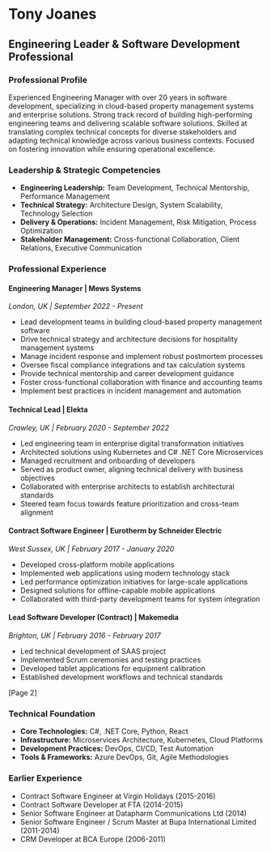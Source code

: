 # Tony Joanes
## Engineering Leader & Software Development Professional

### Professional Profile
Experienced Engineering Manager with over 20 years in software development, specializing in cloud-based property management systems and enterprise solutions. Strong track record of building high-performing engineering teams and delivering scalable software solutions. Skilled at translating complex technical concepts for diverse stakeholders and adapting technical knowledge across various business contexts. Focused on fostering innovation while ensuring operational excellence.

### Leadership & Strategic Competencies
- **Engineering Leadership:** Team Development, Technical Mentorship, Performance Management
- **Technical Strategy:** Architecture Design, System Scalability, Technology Selection
- **Delivery & Operations:** Incident Management, Risk Mitigation, Process Optimization
- **Stakeholder Management:** Cross-functional Collaboration, Client Relations, Executive Communication

### Professional Experience

#### Engineering Manager | Mews Systems
*London, UK | September 2022 - Present*
- Lead development teams in building cloud-based property management software
- Drive technical strategy and architecture decisions for hospitality management systems
- Manage incident response and implement robust postmortem processes
- Oversee fiscal compliance integrations and tax calculation systems
- Provide technical mentorship and career development guidance
- Foster cross-functional collaboration with finance and accounting teams
- Implement best practices in incident management and automation

#### Technical Lead | Elekta
*Crawley, UK | February 2020 - September 2022*
- Led engineering team in enterprise digital transformation initiatives
- Architected solutions using Kubernetes and C# .NET Core Microservices
- Managed recruitment and onboarding of developers
- Served as product owner, aligning technical delivery with business objectives
- Collaborated with enterprise architects to establish architectural standards
- Steered team focus towards feature prioritization and cross-team alignment

#### Contract Software Engineer | Eurotherm by Schneider Electric
*West Sussex, UK | February 2017 - January 2020*
- Developed cross-platform mobile applications
- Implemented web applications using modern technology stack
- Led performance optimization initiatives for large-scale applications
- Designed solutions for offline-capable mobile applications
- Collaborated with third-party development teams for system integration

#### Lead Software Developer (Contract) | Makemedia
*Brighton, UK | February 2016 - February 2017*
- Led technical development of SAAS project
- Implemented Scrum ceremonies and testing practices
- Developed tablet applications for equipment calibration
- Established development workflows and technical standards

[Page 2]

### Technical Foundation
- **Core Technologies:** C#, .NET Core, Python, React
- **Infrastructure:** Microservices Architecture, Kubernetes, Cloud Platforms
- **Development Practices:** DevOps, CI/CD, Test Automation
- **Tools & Frameworks:** Azure DevOps, Git, Agile Methodologies

### Earlier Experience
- Contract Software Engineer at Virgin Holidays (2015-2016)
- Contract Software Developer at FTA (2014-2015)
- Senior Software Engineer at Datapharm Communications Ltd (2014)
- Senior Software Engineer / Scrum Master at Bupa International Limited (2011-2014)
- CRM Developer at BCA Europe (2006-2011)
